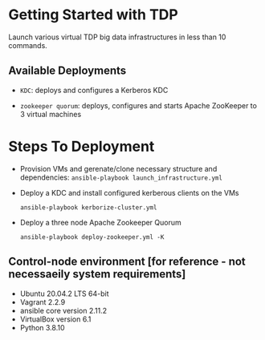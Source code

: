 # Getting Started with TDP

Launch various virtual TDP big data infrastructures in less than 10 commands.

## Available Deployments

- `KDC`: deploys and configures a Kerberos KDC

- `zookeeper quorum`: deploys, configures and starts Apache ZooKeeper to 3 virtual machines

# Steps To Deployment

- Provision VMs and gerenate/clone necessary structure and dependencies:
    `ansible-playbook launch_infrastructure.yml`

- Deploy a KDC and install configured kerberous clients on the VMs

    `ansible-playbook kerborize-cluster.yml`

- Deploy a three node Apache Zookeeper Quorum

    `ansible-playbook deploy-zookeeper.yml -K`


##  Control-node environment [for reference - not necessaeily system requirements]

- Ubuntu 20.04.2 LTS 64-bit
- Vagrant 2.2.9
- ansible core version 2.11.2
- VirtualBox version 6.1
- Python 3.8.10

